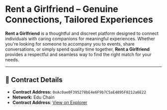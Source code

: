 # Rent a Girlfriend – Genuine Connections, Tailored Experiences

**Rent a Girlfriend** is a thoughtful and discreet platform designed to connect individuals with caring companions for meaningful experiences. Whether you're looking for someone to accompany you to events, share conversations, or simply spend quality time together, **Rent a Girlfriend** provides a respectful and seamless way to find the right match for your needs.

---

## 🔐 Contract Details

- **Contract Address:** `0xAc0ae0F395278bE4e6F9b7C5aE4895F8212a6E22`  
- **Network:** Edu Chain
- **Contract Address**: [View on Explorer](https://edu-chain-testnet.blockscout.com/address/0xAc0ae0F395278bE4e6F9b7C5aE4895F8212a6E22)
